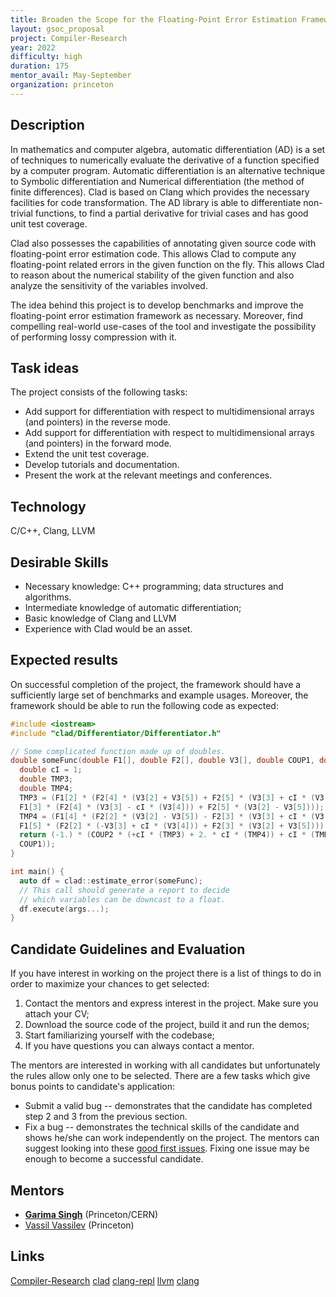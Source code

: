 ```yaml
---
title: Broaden the Scope for the Floating-Point Error Estimation Framework in Clad
layout: gsoc_proposal
project: Compiler-Research
year: 2022
difficulty: high
duration: 175
mentor_avail: May-September
organization: princeton
---
```


## Description

In mathematics and computer algebra, automatic differentiation (AD) is a set of
techniques to numerically evaluate the derivative of a function specified by a
computer program. Automatic differentiation is an alternative technique to
Symbolic differentiation and Numerical differentiation (the method of finite
differences). Clad is based on Clang which provides the necessary facilities for
code transformation. The AD library is able to differentiate non-trivial
functions, to find a partial derivative for trivial cases and has good unit test
coverage.

Clad also possesses the capabilities of annotating given source code with 
floating-point error estimation code. This allows Clad to compute any 
floating-point related errors in the given function on the fly. This allows 
Clad to reason about the numerical stability of the given 
function and also analyze the sensitivity of the variables involved.

The idea behind this project is to develop benchmarks and improve the 
floating-point error estimation framework as necessary. Moreover, find 
compelling real-world use-cases of the tool and investigate the possibility 
of performing lossy compression with it.

## Task ideas

The project consists of the following tasks:
  * Add support for differentiation with respect to multidimensional arrays
    (and pointers) in the reverse mode.
  * Add support for differentiation with respect to multidimensional arrays
    (and pointers) in the forward mode.
  * Extend the unit test coverage.
  * Develop tutorials and documentation.
  * Present the work at the relevant meetings and conferences.

## Technology

C/C++, Clang, LLVM

## Desirable Skills

 * Necessary knowledge: C++ programming; data structures and algorithms.
 * Intermediate knowledge of automatic differentiation;
 * Basic knowledge of Clang and LLVM
 * Experience with Clad would be an asset.

## Expected results

On successful completion of the project, the framework should have a
sufficiently large set of benchmarks and example usages. Moreover, the framework
should be able to run the following code as expected:
```cpp
#include <iostream>
#include "clad/Differentiator/Differentiator.h"

// Some complicated function made up of doubles.
double someFunc(double F1[], double F2[], double V3[], double COUP1, double COUP2) {
  double cI = 1;
  double TMP3;
  double TMP4;
  TMP3 = (F1[2] * (F2[4] * (V3[2] + V3[5]) + F2[5] * (V3[3] + cI * (V3[4]))) +
  F1[3] * (F2[4] * (V3[3] - cI * (V3[4])) + F2[5] * (V3[2] - V3[5])));
  TMP4 = (F1[4] * (F2[2] * (V3[2] - V3[5]) - F2[3] * (V3[3] + cI * (V3[4]))) +
  F1[5] * (F2[2] * (-V3[3] + cI * (V3[4])) + F2[3] * (V3[2] + V3[5])));
  return (-1.) * (COUP2 * (+cI * (TMP3) + 2. * cI * (TMP4)) + cI * (TMP3 *
  COUP1));
}

int main() {
  auto df = clad::estimate_error(someFunc);
  // This call should generate a report to decide
  // which variables can be downcast to a float.
  df.execute(args...);
}
```

## Candidate Guidelines and Evaluation

If you have interest in working on the project there is a list of things to do
in order to maximize your chances to get selected:

1. Contact the mentors and express interest in the project. Make sure you attach
   your CV;
2. Download the source code of the project, build it and run the demos;
3. Start familiarizing yourself with the codebase;
4. If you have questions you can always contact a mentor.

The mentors are interested in working with all candidates but unfortunately the
rules allow only one to be selected. There are a few tasks which give bonus
points to candidate's application:
 * Submit a valid bug -- demonstrates that the candidate has completed step 2
   and 3 from the previous section.
 * Fix a bug -- demonstrates the technical skills of the candidate and shows
   he/she can work independently on the project. The mentors can suggest looking
   into these [good first issues](https://github.com/vgvassilev/clad/labels/good%20first%20issue).
   Fixing one issue may be enough to become a successful candidate.

## Mentors
 * **[Garima Singh](mailto:garima.singh@cern.ch)** (Princeton/CERN)
 * [Vassil Vassilev](mailto:vvasilev@cern.ch) (Princeton)

## Links

[Compiler-Research](https://compiler-research.org)
[clad](https://github.com/vgvassilev/clad)
[clang-repl](https://root.cern/blog/cling-in-llvm/)
[llvm](https://llvm.org/)
[clang](https://clang.llvm.org/)
